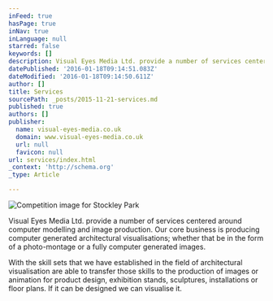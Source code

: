```yaml
---
inFeed: true
hasPage: true
inNav: true
inLanguage: null
starred: false
keywords: []
description: Visual Eyes Media Ltd. provide a number of services centered around computer modelling and image production. Our core business is producing computer generated a
datePublished: '2016-01-18T09:14:51.083Z'
dateModified: '2016-01-18T09:14:50.611Z'
author: []
title: Services
sourcePath: _posts/2015-11-21-services.md
published: true
authors: []
publisher:
  name: visual-eyes-media.co.uk
  domain: www.visual-eyes-media.co.uk
  url: null
  favicon: null
url: services/index.html
_context: 'http://schema.org'
_type: Article

---
```

![Competition image for Stockley Park](https://the-grid-user-content.s3-us-west-2.amazonaws.com/2c8a24d4-e1fd-4df7-857f-3b761558c6b8.jpg)

Visual Eyes Media Ltd. provide a number of services centered around computer modelling and image production. Our core business is producing computer generated architectural visualisations; whether that be in the form of a photo-montage or a fully computer generated images. 

With the skill sets that we have established in the field of architectural visualisation are able to transfer those skills to the production of images or animation for product design, exhibition stands, sculptures, installations or floor plans. If it can be designed we can visualise it.